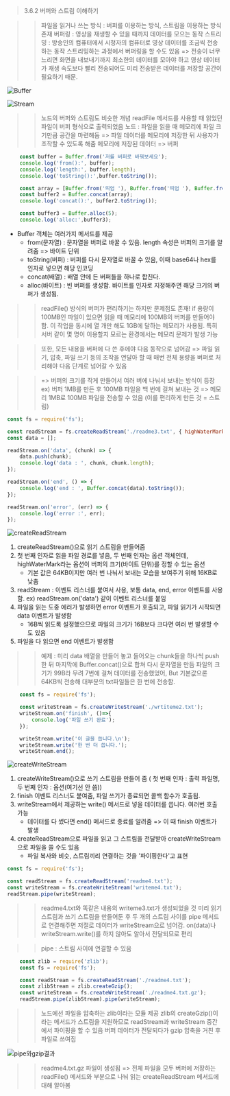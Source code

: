 > 3.6.2 버퍼와 스트림 이해하기 

>> 파일을 읽거나 쓰는 방식 : 버퍼를 이용하는 방식, 스트림을 이용하는 방식 존재
>> 버퍼링 : 영상을 재생할 수 있을 때까지 데이터를 모으는 동작 
>> 스트리밍 : 방송인의 컴퓨터에서 시청자의 컴퓨터로 영상 데이터를 조금씩 전송하는 동작
>> 스트리밍하는 과정에서 버퍼링을 할 수도 있음 => 전송이 너무 느리면 화면을 내보내기까지 최소한의 데이터를 모아야 하고 
>> 영상 데이터가 재생 속도보다 빨리 전송되어도 미리 전송받은 데이터를 저장할 공간이 필요하기 때문.

![Buffer](../image/buffer.jpg)

![Stream](../image/stream.jpg)



>> 노드의 버퍼와 스트림도 비슷한 개념
>> readFile 메서드를 사용할 때 읽었던 파일이 버퍼 형식으로 출력되었음
>> 노드 : 파일을 읽을 때 메모리에 파일 크기만큼 공간을 마련해둠 => 파일 데이터를 메모리에 저장한 뒤 사용자가 조작할 수 있도록 해줌
>> 메모리에 저장된 데이터 => 버퍼

```javascript
    const buffer = Buffer.from('저를 버퍼로 바꿔보세요');
    console.log('from():', buffer);
    console.log('length:', buffer.length);
    console.log('toString():',buffer.toString());

    const array = [Buffer.from('띄엄 '), Buffer.from('띄엄 '), Buffer.from('띄엄 ')];
    const buffer2 = Buffer.concat(array);
    console.log('concat():', buffer2.toString());

    const buffer3 = Buffer.alloc(5);
    console.log('alloc:',buffer3);
```

* Buffer 객체는 여러가지 메서드를 제공
    * from(문자열) : 문자열을 버퍼로 바꿀 수 있음. length 속성은 버퍼의 크기를 알려줌 => 바이트 단위
    * toString(버퍼) : 버퍼를 다시 문자열로 바꿀 수 있음, 이때 base64나 hex를 인자로 넣으면 해당 인코딩
    * concat(배열) : 배열 안에 든 버퍼들을 하나로 합친다. 
    * alloc(바이트) : 빈 버퍼를 생성함. 바이트를 인자로 지정해주면 해당 크기의 버퍼가 생성됨.

>> readFile() 방식의 버퍼가 편리하기는 하지만 문제점도 존재!
>> if 용량이 100MB인 파일이 있으면 읽을 때 메모리에 100MB의 버퍼를 만들어야 함. 이 작업을 동시에 열 개만 해도 1GB에 달하는 메모리가 사용됨.
>> 특히 서버 같이 몇 명이 이용할지 모르는 환경에서는 메모리 문제가 발생 가능 

>> 또한, 모든 내용을 버퍼에 다 쓴 후에야 다음 동작으로 넘어감 => 파일 읽기, 압축, 파일 쓰기 등의 조작을 연달아 할 때
>> 매번 전체 용량을 버퍼로 처리해야 다음 단계로 넘어갈 수 있음

>> => 버퍼의 크기를 작게 만들어서 여러 버에 나눠서 보내는 방식이 등장 
>> ex) 버퍼 1MB를 만든 후 100MB 파일을 백 번에 걸쳐 보내는 것
>> => 메모리 1MB로 100MB 파일을 전송할 수 있음 (이를 편리하게 만든 것 = 스트림)

```javascript
const fs = require('fs');

const readStream = fs.createReadStream('./readme3.txt', { highWaterMark: 16 });
const data = [];

readStream.on('data', (chunk) => {
    data.push(chunk);
    console.log('data : ', chunk, chunk.length);
});

readStream.on('end', () => {
    console.log('end : ', Buffer.concat(data).toString());
});

readStream.on('error', (err) => {
    console.log('error :', err);
});
```
![createReadStream](../image/createReadStream.PNG)

1. createReadStream()으로 읽기 스트림을 만들어줌
2. 첫 번째 인자로 읽을 파일 경로를 넣음, 두 번째 인자는 옵션 객체인데, highWaterMark라는 옵션이 버퍼의 크기(바이트 단위)를 정할 수 있는 옵션
    - 기본 값은 64KB이지만 여러 번 나눠서 보내는 모습을 보여주기 위해 16KB로 낮춤
3. readStream : 이벤트 리스너를 붙여서 사용, 보통 data, end, error 이벤트를 사용함. ex) readStream.on('data') 같이 이벤트 리스너를 붙임
4. 파일을 읽는 도중 에러가 발생하면 error 이벤트가 호출되고, 파일 읽기가 시작되면 data 이벤트가 발생함
    - 16B씩 읽도록 설정했으므로 파일의 크기가 16B보다 크다면 여러 번 발생할 수도 있음
5. 파일을 다 읽으면 end 이벤트가 발생함

>> 예제 : 미리 data 배열을 만들어 놓고 들어오는 chunk들을 하나씩 push한 뒤 마지막에 Buffer.concat()으로 합쳐 다시 문자열을 만듬
>> 파일의 크기가 99B라 무려 7번에 걸쳐 데이터를 전송했었어, But 기본값으론 64KB씩 전송해 대부분의 txt파일들은 한 번에 전송함.

```javascript
    const fs = require('fs');

    const writeStream = fs.createWriteStream('./wrtiteme2.txt');
    writeStream.on('finish', ()=>{
        console.log('파일 쓰기 완료');
    });

    writeStream.write('이 글을 씁니다.\n');
    writeStream.write('한 번 더 씁니다.');
    writeStream.end();
```

![createWriteStream](../image/createWriteStream.PNG)

1. createWriteStream()으로 쓰기 스트림을 만들어 줌 ( 첫 번째 인자 : 출력 파일명, 두 번째 인자 : 옵션(여기선 안 씀))
2. finish 이벤트 리스너도 붙여줌, 파일 쓰기가 종료되면 콜백 함수가 호출됨.
3. writeStream에서 제공하는 write() 메서드로 넣을 데이터를 씁니다. 여러번 호출 가능
    - 데이터를 다 썼다면 end() 메서드로 종료를 알려줌 => 이 때 finish 이벤트가 발생 
4. createReadStream으로 파일을 읽고 그 스트림을 전달받아 createWriteStream으로 파일을 쓸 수도 있음
    - 파일 복사와 비슷, 스트림끼리 연결하는 것을 '파이핑한다'고 표현


```javascript
const fs = require('fs');

const readStream = fs.createReadStream('readme4.txt');
const writeStream = fs.createWriteStream('writeme4.txt');
readStream.pipe(writeStream);
```

>> readme4.txt와 똑같은 내용의 writeme3.txt가 생성되었을 것 
>> 미리 읽기 스트림과 쓰기 스트림을 만들어둔 후 두 개의 스트림 사이를 pipe 메서드로 연결해주면 저절로 데이터가 writeStream으로 넘어감.
>> on(data)나 writeStream.write()를 하지 않아도 알아서 전달되므로 편리 

>> pipe : 스트림 사이에 연결할 수 있음

```javascript
    const zlib = require('zlib');
    const fs = require('fs');

    const readStream = fs.createReadStream('./readme4.txt');
    const zlibStream = zlib.createGzip();
    const writeStream = fs.createWriteStream('./readme4.txt.gz');
    readStream.pipe(zlibStream).pipe(writeStream);
```

>> 노드에선 파일을 압축하는 zlib이라는 모듈 제공
>> zlib의 createGzip()이라는 메서드가 스트림을 지원하므로 readStream과 writeStream 중간에서 파이핑을 할 수 있음
>> 버퍼 데이터가 전달되다가 gzip 압축을 거친 후 파일로 쓰여짐

![pipe와gzip결과](../image/pipeandgzip.PNG)

>> readme4.txt.gz 파일이 생성됨 => 전체 파일을 모두 버퍼에 저장하는 readFile() 메서드와 부분으로 나눠 읽는 createReadStream 메서드에 대해 알아봄

